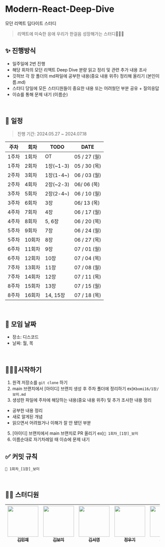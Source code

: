 # Modern-React-Deep-Dive

모던 리액트 딥다이트 스터디

> 리액트에 미숙한 응애 우리가 한걸음 성장해가는 스터디🏃🏻‍♀️

## ✨ 진행방식

- 일주일에 2번 진행
- 해당 회차의 모던 리액트 Deep Dive 분량 읽고 정리 및 관련 추가 내용 조사
- 깃허브 각 장 폴더의 md파일에 공부한 내용(중요 내용 위주) 정리해 올리기 (본인이름.md)
- 스터디 당일에 모든 스터디원들이 중요한 내용 또는 어려웠던 부분 공유 + 질의응답
- 이슈를 통해 문제 내기 (이름순)

<br />

## 📅 일정

> 진행 기간: 2024.05.27 ~ 2024.07.18

| 주차  | 회차   | TODO      | DATE         |
| ----- | ------ | --------- | ------------ |
| 1주차 | 1회차  | OT        | 05 / 27 (월) |
| 1주차 | 2회차  | 1장(~1-3) | 05 / 30 (목) |
| 2주차 | 3회차  | 1장(1-4~) | 06 / 03 (월) |
| 2주차 | 4회차  | 2장(~2-3) | 06/ 06 (목)  |
| 3주차 | 5회차  | 2장(2-4~) | 06 / 10 (월) |
| 3주차 | 6회차  | 3장       | 06/ 13 (목)  |
| 4주차 | 7회차  | 4장       | 06 / 17 (월) |
| 4주차 | 8회차  | 5, 6장    | 06 / 20 (목) |
| 5주차 | 9회차  | 7장       | 06 / 24 (월) |
| 5주차 | 10회차 | 8장       | 06 / 27 (목) |
| 6주차 | 11회차 | 9장       | 07 / 01 (월) |
| 6주차 | 12회차 | 10장      | 07 / 04 (목) |
| 7주차 | 13회차 | 11장      | 07 / 08 (월) |
| 7주차 | 14회차 | 12장      | 07 / 11 (목) |
| 8주차 | 15회차 | 13장      | 07 / 15 (월) |
| 8주차 | 16회차 | 14, 15장  | 07 / 18 (목) |

<br />

## 📌 모임 날짜

- 장소: 디스코드
- 날짜: 월, 목

<br />

## 🏃🏻‍♀️시작하기

1. 원격 저장소를 `git clone` 하기
2. main 브랜치에서 [아이디] 브랜치 생성 후 주차 폴더에 정리하기 ex)`Kbomi16/1장/보미.md`
3. 생성한 파일에 주차에 해당하는 내용(중요 내용 위주) 및 추가 조사한 내용 정리

- 공부한 내용 정리
- 새로 알게된 개념
- 읽으면서 어려웠거나 이해가 잘 안 됐던 부분

5. [아이디] 브랜치에서 main 브랜치로 PR 올리기 ex)`📝 1회차_[1장]_보미`
6. 이름순대로 자기차례일 때 이슈에 문제 내기

## ✅ 커밋 규칙

```
📝 1회차_[1장]_보미
```

<br />

## 🧑‍💻 스터디원

| [<img src="https://avatars.githubusercontent.com/u/162538553?v=4" height="100px" width="100px"/><br /><sub>김민재</sub>](https://github.com/PixeIDark) | [<img src="https://avatars.githubusercontent.com/u/88658551?v=4" height="100px" width="100px"/><br /><sub>김보미</sub>](https://github.com/Kbomi16) | [<img src="https://avatars.githubusercontent.com/u/135966211?v=4" height="100px" width="100px"/><br /><sub>김서영</sub>](https://github.com/ssseeo0) | [<img src="https://avatars.githubusercontent.com/u/113000290?v=4" height="100px" width="100px"/><br /><sub>정우기</sub>](https://github.com/WooGi1020) | [<img src="https://avatars.githubusercontent.com/u/102004889?v=4" height="100px" width="100px"/><br /><sub>천권희</sub>](https://github.com/alexgoni) |
| :----------------------------------------------------------------------------------------------------------------------------------------------------: | :-------------------------------------------------------------------------------------------------------------------------------------------------: | :--------------------------------------------------------------------------------------------------------------------------------------------------: | :----------------------------------------------------------------------------------------------------------------------------------------------------: | :---------------------------------------------------------------------------------------------------------------------------------------------------: |
